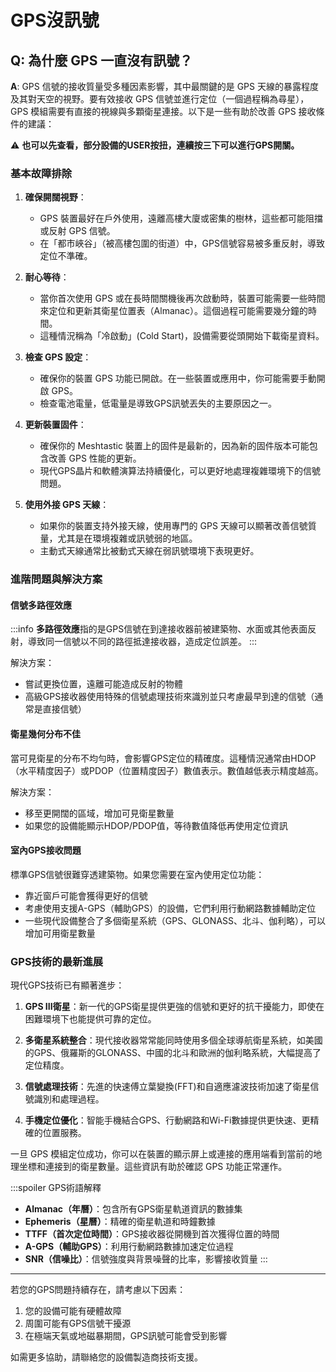 # GPS沒訊號

## Q: 為什麼 GPS 一直沒有訊號？

**A**: GPS 信號的接收質量受多種因素影響，其中最關鍵的是 GPS 天線的暴露程度及其對天空的視野。要有效接收 GPS 信號並進行定位（一個過程稱為尋星），GPS 模組需要有直接的視線與多顆衛星連接。以下是一些有助於改善 GPS 接收條件的建議：

:warning: **也可以先查看，部分設備的USER按扭，連續按三下可以進行GPS開關。**

### 基本故障排除

1. **確保開闊視野**：
   - GPS 裝置最好在戶外使用，遠離高樓大廈或密集的樹林，這些都可能阻擋或反射 GPS 信號。
   - 在「都市峽谷」（被高樓包圍的街道）中，GPS信號容易被多重反射，導致定位不準確。

2. **耐心等待**：
   - 當你首次使用 GPS 或在長時間關機後再次啟動時，裝置可能需要一些時間來定位和更新其衛星位置表（Almanac）。這個過程可能需要幾分鐘的時間。
   - 這種情況稱為「冷啟動」(Cold Start)，設備需要從頭開始下載衛星資料。

3. **檢查 GPS 設定**：
   - 確保你的裝置 GPS 功能已開啟。在一些裝置或應用中，你可能需要手動開啟 GPS。
   - 檢查電池電量，低電量是導致GPS訊號丟失的主要原因之一。

4. **更新裝置固件**：
   - 確保你的 Meshtastic 裝置上的固件是最新的，因為新的固件版本可能包含改善 GPS 性能的更新。
   - 現代GPS晶片和軟體演算法持續優化，可以更好地處理複雜環境下的信號問題。

5. **使用外接 GPS 天線**：
   - 如果你的裝置支持外接天線，使用專門的 GPS 天線可以顯著改善信號質量，尤其是在環境複雜或訊號弱的地區。
   - 主動式天線通常比被動式天線在弱訊號環境下表現更好。

### 進階問題與解決方案

#### 信號多路徑效應
:::info
**多路徑效應**指的是GPS信號在到達接收器前被建築物、水面或其他表面反射，導致同一信號以不同的路徑抵達接收器，造成定位誤差。
:::

解決方案：
- 嘗試更換位置，遠離可能造成反射的物體
- 高級GPS接收器使用特殊的信號處理技術來識別並只考慮最早到達的信號（通常是直接信號）

#### 衛星幾何分布不佳
當可見衛星的分布不均勻時，會影響GPS定位的精確度。這種情況通常由HDOP（水平精度因子）或PDOP（位置精度因子）數值表示。數值越低表示精度越高。

解決方案：
- 移至更開闊的區域，增加可見衛星數量
- 如果您的設備能顯示HDOP/PDOP值，等待數值降低再使用定位資訊

#### 室內GPS接收問題
標準GPS信號很難穿透建築物。如果您需要在室內使用定位功能：

- 靠近窗戶可能會獲得更好的信號
- 考慮使用支援A-GPS（輔助GPS）的設備，它們利用行動網路數據輔助定位
- 一些現代設備整合了多個衛星系統（GPS、GLONASS、北斗、伽利略），可以增加可用衛星數量

### GPS技術的最新進展

現代GPS技術已有顯著進步：

1. **GPS III衛星**：新一代的GPS衛星提供更強的信號和更好的抗干擾能力，即使在困難環境下也能提供可靠的定位。

2. **多衛星系統整合**：現代接收器常常能同時使用多個全球導航衛星系統，如美國的GPS、俄羅斯的GLONASS、中國的北斗和歐洲的伽利略系統，大幅提高了定位精度。

3. **信號處理技術**：先進的快速傅立葉變換(FFT)和自適應濾波技術加速了衛星信號識別和處理過程。

4. **手機定位優化**：智能手機結合GPS、行動網路和Wi-Fi數據提供更快速、更精確的位置服務。

一旦 GPS 模組定位成功，你可以在裝置的顯示屏上或連接的應用端看到當前的地理坐標和連接到的衛星數量。這些資訊有助於確認 GPS 功能正常運作。

:::spoiler GPS術語解釋
- **Almanac（年曆）**：包含所有GPS衛星軌道資訊的數據集
- **Ephemeris（星曆）**：精確的衛星軌道和時鐘數據
- **TTFF（首次定位時間）**：GPS接收器從開機到首次獲得位置的時間
- **A-GPS（輔助GPS）**：利用行動網路數據加速定位過程
- **SNR（信噪比）**：信號強度與背景噪聲的比率，影響接收質量
:::

---

若您的GPS問題持續存在，請考慮以下因素：
1. 您的設備可能有硬體故障
2. 周圍可能有GPS信號干擾源
3. 在極端天氣或地磁暴期間，GPS訊號可能會受到影響

如需更多協助，請聯絡您的設備製造商技術支援。
